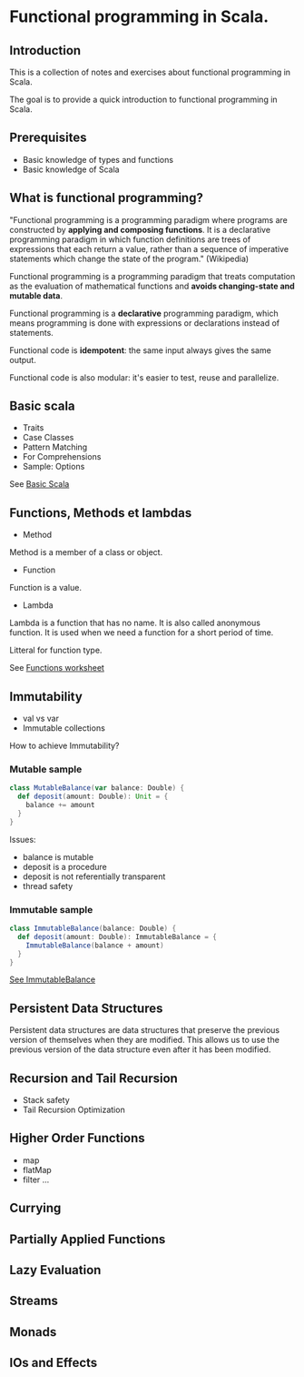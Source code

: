 # Functional programming in Scala.

## Introduction

This is a collection of notes and exercises about functional programming in Scala.

The goal is to provide a quick introduction to functional programming in Scala.

## Prerequisites

* Basic knowledge of types and functions
* Basic knowledge of Scala


## What is functional programming?

"Functional programming is a programming paradigm where programs are constructed by **applying and composing functions**. It is a declarative programming paradigm in which function definitions are trees of expressions that each return a value, rather than a sequence of imperative statements which change the state of the program." (Wikipedia)

Functional programming is a programming paradigm that treats computation as the evaluation of mathematical functions and **avoids changing-state and mutable data**.

Functional programming is a **declarative** programming paradigm, which means programming is done with expressions or declarations instead of statements.

Functional code is **idempotent**: the same input always gives the same output.

Functional code is also modular: it's easier to test, reuse and parallelize.


## Basic scala

* Traits
* Case Classes
* Pattern Matching
* For Comprehensions
* Sample: Options 

See [Basic Scala](../src/test/scala/basic.worksheet.sc)

## Functions, Methods et lambdas

* Method

Method is a member of a class or object.

* Function

Function is a value.

* Lambda

Lambda is a function that has no name. It is also called anonymous function. It is used when we need a function for a short period of time.

Litteral for function type.


See [Functions worksheet](../src/test/scala/lambda.worksheet.sc)

## Immutability

* val vs var
* Immutable collections

How to achieve Immutability?


### Mutable sample
```scala
class MutableBalance(var balance: Double) {
  def deposit(amount: Double): Unit = {
    balance += amount
  }
}
```

Issues:

* balance is mutable
* deposit is a procedure
* deposit is not referentially transparent
* thread safety


### Immutable sample

```scala
class ImmutableBalance(balance: Double) {
  def deposit(amount: Double): ImmutableBalance = {
    ImmutableBalance(balance + amount)
  }
}
```

[See ImmutableBalance](../src/test/scala/immutability.worksheet.sc)

## Persistent Data Structures

Persistent data structures are data structures that preserve the previous version of themselves when they are modified. This allows us to use the previous version of the data structure even after it has been modified.



## Recursion and Tail Recursion

* Stack safety
* Tail Recursion Optimization

## Higher Order Functions

* map
* flatMap
* filter
...

## Currying

## Partially Applied Functions

## Lazy Evaluation

## Streams

## Monads

## IOs and Effects


